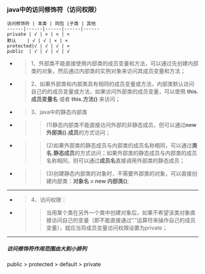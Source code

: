 ### java中的访问修饰符（访问权限）

    访问修饰符 | 本类 | 同包 |子类 | 其他
    ------|------|------|------|------
    private | √ | × | × | × 
    默认    | √ | √ | × | × 
    protected|√ | √ | √ | ×
    public  | √ | √ | √ | √

- > 1、外部类不能直接使用内部类的成员变量和方法，可以通过先创建内部类的对象，然后通过内部类的实例对象来访问其成员变量和方法；
- > 2、如果外部类和内部类具有相同的成员变量或方法，内部类默认访问自己的的成员变量或方法，如果访问外部类的成员变量，可以使用 **this.成员变量名** 或者 **this.方法()** 来访问；
- > 3、java中的静态内部类
- >> (1)静态内部类不能直接访问外部的非静态成员，但可以通过**new 外部类().成员**的方式访问；

- >> (2)如果外部类的静态成员与内部类的成员名称相同，可以通过**类名.静态成员**的方式访问；如果外部类的静态成员与内部类的成员名称相同，则可以通过**成员名**直接调用外部类的静态成员；

- >> (3)创建静态内部类的对象时，不需要外部类的对象，可以直接创建内部类：**对象名 = new 内部类()**;

---

- > 4、访问权限：
- >> 当用某个类在另外一个类中创建对象后，如果不希望该类对象直接访问自己的变量（即不能直接通过“.”运算符来操作自己的成员变量），就应当将成员变量访问权限设置为private；

--- 

##### 访问修饰符作用范围由大到小排列

public > protected > default > private





